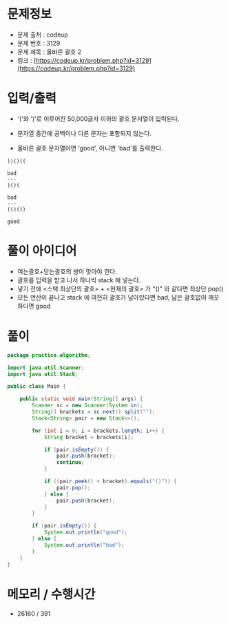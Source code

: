 # 문제정보

- 문제 출처 : codeup
- 문제 번호 : 3129
- 문제 제목 : 올바른 괄호 2
- 링크 : [https://codeup.kr/problem.php?id=3129](https://codeup.kr/problem.php?id=3129)

# 입력/출력
- '('와 ')'로 이루어진 50,000글자 이하의 괄호 문자열이 입력된다.
- 문자열 중간에 공백이나 다른 문자는 포함되지 않는다.

- 올바른 괄호 문자열이면 'good', 아니면 'bad'를 출력한다.

```text
))()((

bad
---
)()(

bad
---
(()())

good
```

# 풀이 아이디어
- 여는괄호+닫는괄호의 쌍이 맞아야 한다. 
- 괄호를 입력을 받고 나서 하나씩 stack 에 넣는다. 
- 넣기 전에 <스택 최상단의 괄호> + <현재의 괄호> 가 "()" 와 같다면 최상단 pop()
- 모든 연산이 끝나고 stack 에 여전히 괄호가 남아있다면 bad, 남은 괄호없이 깨끗하다면 good

# 풀이

```java
package practice.algorithm;

import java.util.Scanner;
import java.util.Stack;

public class Main {

    public static void main(String[] args) {
        Scanner sc = new Scanner(System.in);
        String[] brackets = sc.next().split("");
        Stack<String> pair = new Stack<>();

        for (int i = 0; i < brackets.length; i++) {
            String bracket = brackets[i];

            if (pair.isEmpty()) {
                pair.push(bracket);
                continue;
            }

            if ((pair.peek() + bracket).equals("()")) {
                pair.pop();
            } else {
                pair.push(bracket);
            }
        }

        if (pair.isEmpty()) {
            System.out.println("good");
        } else {
            System.out.println("bad");
        }
    }
}
```

# 메모리 / 수행시간
- 26160 / 391
